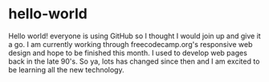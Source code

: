 # hello-world

Hello world! everyone is using GitHub so I thought I would join up and give it a go. I am currently working through freecodecamp.org's responsive web design and hope to be finished this month. I used to develop web pages back in the late 90's. So ya, lots has changed since then and I am excited to be learning all the new technology.

